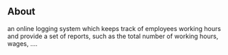 ## About
an online logging system which keeps track of employees working hours and provide a set of reports, such as the total number of working hours, wages, ....

